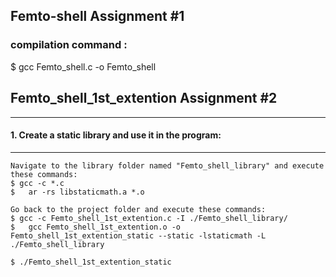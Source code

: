 ## Femto-shell Assignment #1

### compilation command :

$ gcc Femto_shell.c -o Femto_shell

## Femto_shell_1st_extention Assignment #2
---
#### 1. Create a static library and use it in the program:
---
```
Navigate to the library folder named "Femto_shell_library" and execute these commands:
$ gcc -c *.c
$	ar -rs libstaticmath.a *.o

Go back to the project folder and execute these commands:
$ gcc -c Femto_shell_1st_extention.c -I ./Femto_shell_library/
$	gcc Femto_shell_1st_extention.o -o Femto_shell_1st_extention_static --static -lstaticmath -L ./Femto_shell_library

$ ./Femto_shell_1st_extention_static
```
